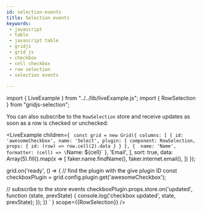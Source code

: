 ```yaml
---
id: selection-events
title: Selection events
keywords:
 - javascript
 - table
 - javascript table
 - gridjs
 - grid js
 - checkbox
 - cell checkbox
 - row selection 
 - selection events
 
---
```


import { LiveExample } from "../../lib/liveExample.js";
import { RowSelection } from "gridjs-selection";

You can also subscribe to the `RowSelection` store and receive updates as soon as a row is checked or unchecked:

<LiveExample children={
`
const grid = new Grid({
  columns: [
      {
        id: 'awesomeCheckbox',
        name: 'Select',
        plugin: {
          component: RowSelection,
          props: {
            id: (row) => row.cell(2).data
          }
        }
      },
      { 
        name: 'Name',
        formatter: (cell) => \`Name: \${cell}\`
      },
      'Email',
  ],
  sort: true,
  data: Array(5).fill().map(x => [
    faker.name.findName(),
    faker.internet.email(),
  ])
});
  
grid.on('ready', () => {
  // find the plugin with the give plugin ID
  const checkboxPlugin = grid.config.plugin.get('awesomeCheckbox');
  
  // subscribe to the store events
  checkboxPlugin.props.store.on('updated', function (state, prevState) {
    console.log('checkbox updated', state, prevState);
  });
})
`
} scope={{RowSelection}} />
